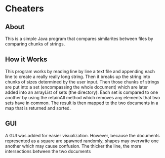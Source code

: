 # Cheaters

## About

This is a simple Java program that compares similarites between files by comparing chunks of strings.


## How it Works

This program works by reading line by line a text file and appending each line to
create a really really long string. Then it breaks up the string into chunks of sizes
determined by the user input. Then those chunks of strings are put into a set (encompassing
the whole document) which are later added into an arrayList of sets (the directory).
Each set is compared to one another by using the retainAll method which removes
any elements that two sets have in common. The result is then mapped to the two documents
in a map that is returned and sorted.


## GUI

A GUI was added for easier visualization. However, because the documents represented as a
square are spawned randomly, shapes may overwrite one another which may cause confusion.
The thicker the line, the more intersections between the two documents

